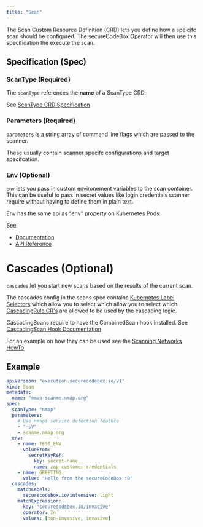 ```yaml
---
title: "Scan"
---
```


The Scan Custom Resource Definition (CRD) lets you define how a speicifc scan should be configured.
The secureCodeBox Operator will then use this specification the execute the scan.

## Specification (Spec)

### ScanType (Required)

The `scanType` references the **name** of a ScanType CRD.

See [ScanType CRD Specification](https://docs.securecodebox.io/docs/crds/scan-type) 

### Parameters (Required)

`parameters` is a string array of command line flags which are passed to the scanner.

These usually contain scanner specifc configurations and target specifcation.

### Env (Optional)

`env` lets you pass in custom environement variables to the scan container.
This can be useful to pass in secret values like login credentials scanner require without having to define them in plain text.

Env has the same api as "env" property on Kubernetes Pods. 

See:
- [Documentation](https://kubernetes.io/docs/tasks/inject-data-application/define-environment-variable-container/)
- [API Reference](https://kubernetes.io/docs/reference/generated/kubernetes-api/v1.18/#envvar-v1-core)

# Cascades (Optional)

`cascades` let you start new scans based on the results of the current scan.

The cascades config in the scans spec contains [Kubernetes Label Selectors](https://kubernetes.io/docs/reference/generated/kubernetes-api/v1.19/#labelselector-v1-meta) which allow you to select which allow you to select which [CascadingRule CR's](https://docs.securecodebox.io/docs/crds/cascading-rule) are allowed to be used by the cascading logic.

CascadingScans require to have the CombinedScan hook installed.
See [CascadingScan Hook Documentation](https://docs.securecodebox.io/docs/hooks/Cascading%20Scans)

For an example on how they can be used see the [Scanning Networks HowTo](https://docs.securecodebox.io/docs/how-tos/scanning-networks)

## Example

```yaml
apiVersion: "execution.securecodebox.io/v1"
kind: Scan
metadata:
  name: "nmap-scanme.nmap.org"
spec:
  scanType: "nmap"
  parameters:
    # Use nmaps service detection feature
    - "-sV"
    - scanme.nmap.org
  env:
    - name: TEST_ENV
      valueFrom:
        secretKeyRef:
          key: secret-name
          name: zap-customer-credentials
    - name: GREETING
      value: "Hello from the secureCodeBox :D"
  cascades:
    matchLabels:
      securecodebox.io/intensive: light
    matchExpression:
      key: "securecodebox.io/invasive"
      operator: In
      values: [non-invasive, invasive]
```

